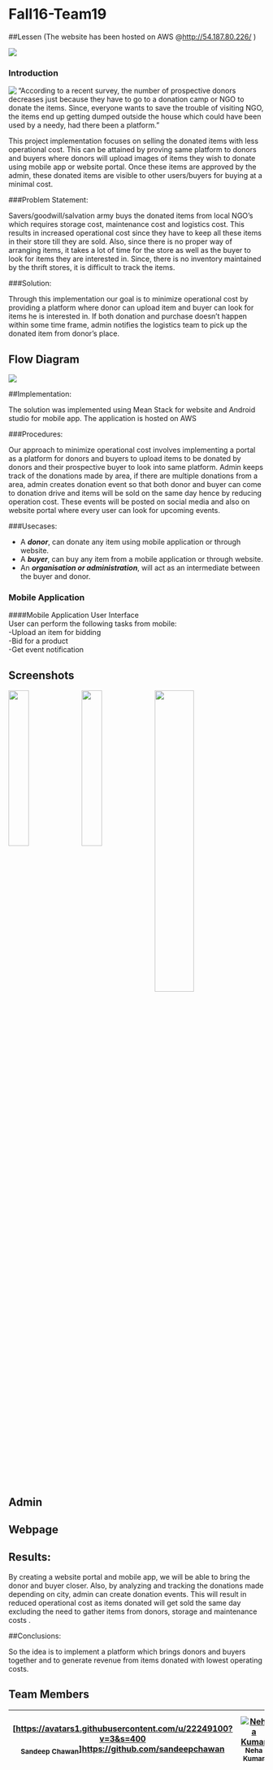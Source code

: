 # Fall16-Team19

##Lessen (The website has been hosted on AWS @http://54.187.80.226/ )

<a href="https://www.dropbox.com/s/1n3k0cfbx6rsvde/LessenAndroidApplication.apk?dl=0" rel="Android APK"><img src="https://s29.postimg.org/yuhsi1glz/download.png" ></a>



### Introduction

<img src="https://s29.postimg.org/qilhmil2f/Whats_App_Image_2016_12_12_at_16_28_10.jpg" align="left">





“According to a recent survey, the number of prospective donors decreases just because
they have to go to a donation camp or NGO to donate the items. Since, everyone wants
to save the trouble of visiting NGO, the items end up getting  dumped outside
the house which could have been used by a needy, had there been a platform.”

This project implementation focuses on selling the donated items with less operational cost. This can be attained by proving same platform to donors and buyers where donors will upload images of items they wish to donate using mobile app or website portal. Once these items are approved by the admin, these donated items are visible to other users/buyers for buying at a minimal cost.  





###Problem Statement:

Savers/goodwill/salvation army buys the donated items from local NGO’s which requires storage cost, maintenance cost and logistics cost. This results in increased operational cost since they have to keep all these items in their store till they are sold. Also, since there is no proper way of arranging items, it takes a lot of time for the store as well as the buyer to look for items they are interested in. Since, there is no inventory maintained by the thrift stores, it is difficult to track the items.

###Solution:

Through this implementation our goal is to minimize operational cost by providing a platform where donor can upload item and buyer can look for items he is interested in. If both donation and purchase doesn’t happen within some time frame, admin notifies the logistics team to pick up the donated item from donor’s place.

## Flow Diagram
<img src="https://s30.postimg.org/f2bj5q4pd/Capture.jpg">

##Implementation:

The solution was implemented using Mean Stack for website and Android studio for mobile
app. The application is hosted on AWS 



###Procedures:

Our approach to minimize operational cost involves implementing a portal as a platform for donors and buyers to upload items to be donated by donors and their prospective buyer to look into same platform. Admin keeps track of the donations made by area, if there are multiple donations from a area, admin creates donation event so that both donor and buyer can come to donation drive and items will be sold on the same day hence by reducing operation cost. These events will be posted on social media and also on website portal where every user can look for upcoming events.   




###Usecases:

- A **_donor_**, can donate any item using mobile application or through website.
- A **_buyer_**, can buy any item from a mobile application or through website.
- An **_organisation or administration_**, will act as an intermediate between the buyer and donor.


### Mobile Application  

####Mobile Application User Interface <br/>
User can perform the following tasks from mobile:<br/>
-Upload an item for bidding <br/>
-Bid for a product <br/>
-Get event notification <br/>

## Screenshots 

<img src="https://s28.postimg.org/s20wnmdyl/Capture1.jpg" width="28%" align="left" />
<img src="https://s24.postimg.org/dokwo9uud/Capture3.jpg" width="28%" align="left" />
<img src="https://s30.postimg.org/z2hdekps1/Capture4.jpg" width="39%" align="center" />

<br/>
<br/>
<br/>

## Admin

## Webpage




  


## Results:

By creating a website portal and mobile app, we will be able to bring the donor and buyer closer. Also, by analyzing and tracking the donations made depending on city, admin can create donation events. This will result in reduced operational cost as items donated will get sold the same day excluding the need to gather items from donors, storage and maintenance costs .

##Conclusions:

So the idea is to implement a platform which brings donors and buyers together and to generate  revenue from items donated with lowest operating costs.

## Team Members

| [https://avatars1.githubusercontent.com/u/22249100?v=3&s=400<br /><sub>Sandeep Chawan</sub>]https://github.com/sandeepchawan<br /> | [![Neha Kumar](https://avatars.githubusercontent.com/nehasingh2102)<br /><sub>Neha Kumar</sub>](https://github.com/nehasingh2102)<br /> | [![Srinivas Rao Velaga](https://avatars.githubusercontent.com/)<br /><sub>Srinivas RAo Velaga</sub>](https://github.com/shettyaditi)<br />| [![Shilpa Chandra](https://avatars.githubusercontent.com/khurana3773?s=100)<br /><sub>Shilpa Chandra</sub>](https://github.com/shilpachandra)<br />|
| :---: | :---: | :---: | :---: |


